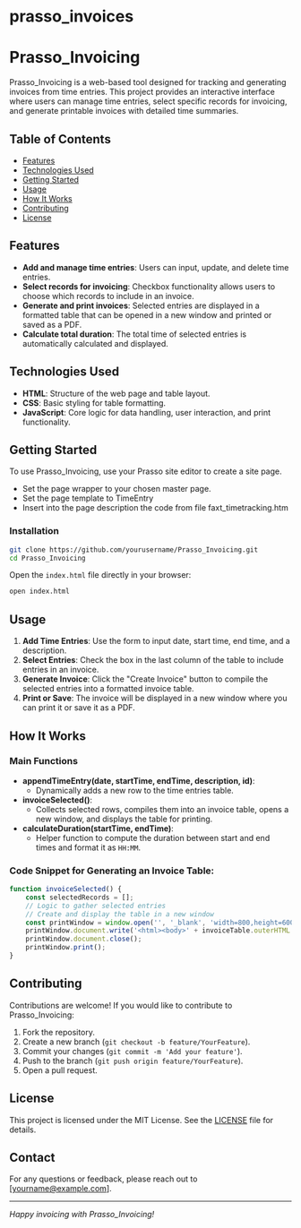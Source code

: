 # prasso_invoices
# Prasso_Invoicing

Prasso_Invoicing is a web-based tool designed for tracking and generating invoices from time entries. This project provides an interactive interface where users can manage time entries, select specific records for invoicing, and generate printable invoices with detailed time summaries. 

## Table of Contents
- [Features](#features)
- [Technologies Used](#technologies-used)
- [Getting Started](#getting-started)
- [Usage](#usage)
- [How It Works](#how-it-works)
- [Contributing](#contributing)
- [License](#license)

## Features
- **Add and manage time entries**: Users can input, update, and delete time entries.
- **Select records for invoicing**: Checkbox functionality allows users to choose which records to include in an invoice.
- **Generate and print invoices**: Selected entries are displayed in a formatted table that can be opened in a new window and printed or saved as a PDF.
- **Calculate total duration**: The total time of selected entries is automatically calculated and displayed.

## Technologies Used
- **HTML**: Structure of the web page and table layout.
- **CSS**: Basic styling for table formatting.
- **JavaScript**: Core logic for data handling, user interaction, and print functionality.

## Getting Started
To use Prasso_Invoicing, use your Prasso site editor to create a site page. 
- Set the page wrapper to your chosen master page.
- Set the page template to TimeEntry
- Insert into the page description the code from file faxt_timetracking.htm

### Installation
```bash
git clone https://github.com/yourusername/Prasso_Invoicing.git
cd Prasso_Invoicing
```

Open the `index.html` file directly in your browser:
```bash
open index.html
```

## Usage
1. **Add Time Entries**: Use the form to input date, start time, end time, and a description.
2. **Select Entries**: Check the box in the last column of the table to include entries in an invoice.
3. **Generate Invoice**: Click the "Create Invoice" button to compile the selected entries into a formatted invoice table.
4. **Print or Save**: The invoice will be displayed in a new window where you can print it or save it as a PDF.

## How It Works
### Main Functions
- **appendTimeEntry(date, startTime, endTime, description, id)**:
  - Dynamically adds a new row to the time entries table.
- **invoiceSelected()**:
  - Collects selected rows, compiles them into an invoice table, opens a new window, and displays the table for printing.
- **calculateDuration(startTime, endTime)**:
  - Helper function to compute the duration between start and end times and format it as `HH:MM`.

### Code Snippet for Generating an Invoice Table:
```javascript
function invoiceSelected() {
    const selectedRecords = [];
    // Logic to gather selected entries
    // Create and display the table in a new window
    const printWindow = window.open('', '_blank', 'width=800,height=600');
    printWindow.document.write('<html><body>' + invoiceTable.outerHTML + '</body></html>');
    printWindow.document.close();
    printWindow.print();
}
```

## Contributing
Contributions are welcome! If you would like to contribute to Prasso_Invoicing:
1. Fork the repository.
2. Create a new branch (`git checkout -b feature/YourFeature`).
3. Commit your changes (`git commit -m 'Add your feature'`).
4. Push to the branch (`git push origin feature/YourFeature`).
5. Open a pull request.

## License
This project is licensed under the MIT License. See the [LICENSE](LICENSE) file for details.

## Contact
For any questions or feedback, please reach out to [yourname@example.com].

---

*Happy invoicing with Prasso_Invoicing!*
